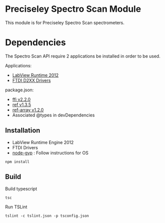 # Preciseley Spectro Scan Module
This module is for Preciseley Spectro Scan spectrometers.

# Dependencies
The Spectro Scan API require 2 applications be installed in order to be used.

Applications:

* [LabView Runtime 2012](http://www.ni.com/download/labview-run-time-engine-2012-sp1/3709/en/)
* [FTDI D2XX Drivers](https://www.ftdichip.com/Drivers/D2XX.htm)

package.json:

* [ffi v2.2.0](https://www.npmjs.com/package/ffi)
* [ref v1.3.5](https://www.npmjs.com/package/ref)
* [ref-array v1.2.0](https://www.npmjs.com/package/ref-array)
* Associated @types in devDependencies

## Installation

* LabView Runtime Engine 2012
* FTDI Drivers
* [node-gyp](https://github.com/nodejs/node-gyp) : Follow instructions for OS

``` command
npm install
```

## Build

Build typescript

``` command
tsc
```

Run TSLint

``` command
tslint -c tslint.json -p tsconfig.json